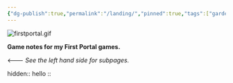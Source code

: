 ```yaml
---
{"dg-publish":true,"permalink":"/landing/","pinned":true,"tags":["gardenEntry"],"updated":"2025-06-08T15:46:05.495-04:00"}
---
```


 ![firstportal.gif](/img/user/firstportal.gif)

**Game notes for my First Portal games.**  

<--- *See the left hand side for subpages.*

hidden:: hello ::